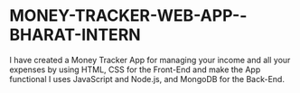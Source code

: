 # MONEY-TRACKER-WEB-APP--BHARAT-INTERN
I have created a Money Tracker App for managing your income and all your expenses by using HTML, CSS for the Front-End and make the App functional I uses JavaScript and Node.js, and MongoDB for the Back-End.
